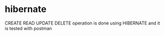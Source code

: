 # hibernate
CREATE
READ
UPDATE
DELETE operation is done using HIBERNATE
and it is tested with postman
